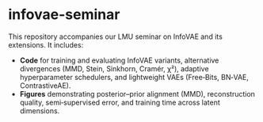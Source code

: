 # infovae-seminar

This repository accompanies our LMU seminar on InfoVAE and its extensions. It includes:

- **Code** for training and evaluating InfoVAE variants, alternative divergences (MMD, Stein, Sinkhorn, Cramér, χ²), adaptive hyperparameter schedulers, and lightweight VAEs (Free‑Bits, BN‑VAE, ContrastiveAE).  
- **Figures** demonstrating posterior–prior alignment (MMD), reconstruction quality, semi‑supervised error, and training time across latent dimensions.  

